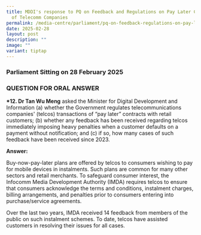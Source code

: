 ```yaml
---
title: MDDI's response to PQ on Feedback and Regulations on Pay Later Contracts
  of Telecomm Companies
permalink: /media-centre/parliament/pq-on-feedback-regulations-on-pay-later-contracts-of-telecomm-companies/
date: 2025-02-28
layout: post
description: ""
image: ""
variant: tiptap
---
```

<h3>Parliament Sitting on 28 February 2025</h3>
<h3>QUESTION FOR ORAL ANSWER</h3>
<p><strong>*12. Dr Tan Wu Meng</strong> asked the Minister for Digital Development
and Information (a) whether the Government regulates telecommunications
companies' (telcos) transactions of “pay later” contracts with retail customers;
(b) whether any feedback has been received regarding telcos immediately
imposing heavy penalties when a customer defaults on a payment without
notification; and (c) if so, how many cases of such feedback have been
received since 2023.</p>
<p><strong>Answer:</strong>
</p>
<p>Buy-now-pay-later plans are offered by telcos to consumers wishing to
pay for mobile devices in instalments. Such plans are common for many other
sectors and retail merchants. To safeguard consumer interest, the Infocomm
Media Development Authority (IMDA) requires telcos to ensure that consumers
acknowledge the terms and conditions, instalment charges, billing arrangements,
and penalties prior to consumers entering into purchase/service agreements.</p>
<p>Over the last two years, IMDA received 14 feedback from members of the
public on such instalment schemes. To date, telcos have assisted customers
in resolving their issues for all cases.</p>
<p></p>